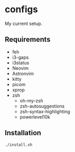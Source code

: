 # configs 
My current setup.

## Requirements
- feh
- i3-gaps
- i3status
- Neovim
- Astronvim
- kitty
- picom
- xprop
- zsh
  - oh-my-zsh
  - zsh-autosuggestions
  - zsh-syntax-highlighting
  - powerlevel10k

## Installation
```bash
./install.sh
```